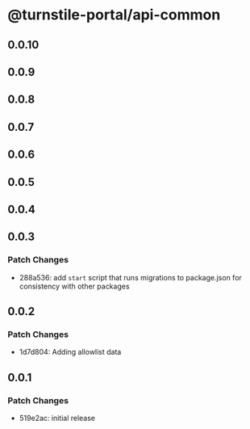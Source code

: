 # @turnstile-portal/api-common

## 0.0.10

## 0.0.9

## 0.0.8

## 0.0.7

## 0.0.6

## 0.0.5

## 0.0.4

## 0.0.3

### Patch Changes

- 288a536: add `start` script that runs migrations to package.json for consistency with other packages

## 0.0.2

### Patch Changes

- 1d7d804: Adding allowlist data

## 0.0.1

### Patch Changes

- 519e2ac: initial release
